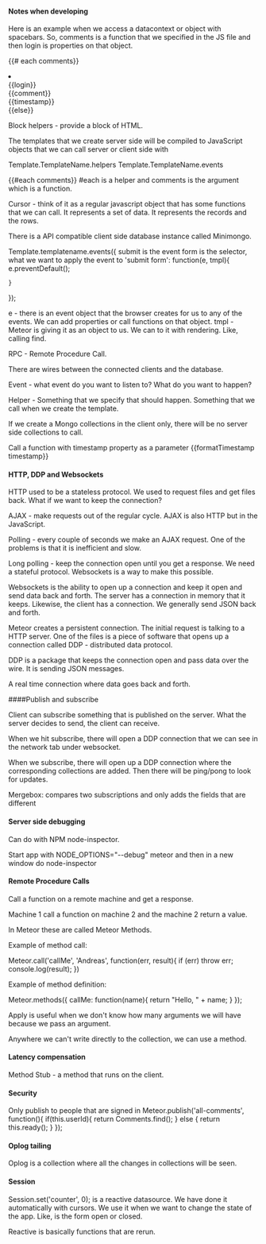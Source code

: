 #### Notes when developing

Here is an example when we access a datacontext or object with spacebars. So, comments is a function that we specified in the JS file and then login is properties on that object.

{{# each comments}}
  <li>
    <div>
      {{login}}
    </div>
    <div>
      {{comment}}
    </div>
    <div>
      {{timestamp}}
    </div>
  </li>
{{else}}

Block helpers - provide a block of HTML.

The templates that we create server side will be compiled to JavaScript objects that we can call server or client side with

Template.TemplateName.helpers
Template.TemplateName.events

{{#each comments}}
#each is a helper and comments is the argument which is a function.

Cursor - think of it as a regular javascript object that has some functions that we can call. It represents a set of data. It represents the records and the rows.

There is a API compatible client side database instance called Minimongo.

Template.templatename.events({
    submit is the event
    form is the selector, what we want to apply the event to
    'submit form': function(e, tmpl){
      e.preventDefault();



    }
});

e - there is an event object that the browser creates for us to any of the events. We can add properties or call functions on that object.
tmpl - Meteor is giving it as an object to us. We can to it with rendering. Like, calling find.

RPC - Remote Procedure Call.

There are wires between the connected clients and the database.

Event - what event do you want to listen to? What do you want to happen?

Helper - Something that we specify that should happen. Something that we call when we create the template.

If we create a Mongo collections in the client only, there will be no server side collections to call.

Call a function with timestamp property as a parameter
  {{formatTimestamp timestamp}}
#### HTTP, DDP and Websockets
HTTP used to be a stateless protocol. We used to request files and get files back. What if we want to keep the connection?

AJAX - make requests out of the regular cycle. AJAX is also HTTP but in the JavaScript.

Polling - every couple of seconds we make an AJAX request. One of the problems is that it is inefficient and slow.

Long polling - keep the connection open until you get a response. We need a stateful protocol. Websockets is a way to make this possible.

Websockets is the ability to open up a connection and keep it open and send data back and forth. The server has a connection in memory that it keeps. Likewise, the client has a connection. We generally send JSON back and forth.

Meteor creates a persistent connection. The initial request is talking to a HTTP server. One of the files is a piece of software that opens up a connection called DDP - distributed data protocol.

DDP is a package that keeps the connection open and pass data over the wire. It is sending JSON messages.

A real time connection where data goes back and forth.

####Publish and subscribe  

Client can subscribe something that is published on the server. What the server decides to send, the client can receive.

When we hit subscribe, there will open a DDP connection that we can see in the network tab under websocket.

When we subscribe, there will open up a DDP connection where the corresponding collections are added. Then there will be ping/pong to look for updates.

Mergebox: compares two subscriptions and only adds the fields that are different

#### Server side debugging

Can do with NPM node-inspector.

Start app with NODE_OPTIONS="--debug" meteor
and then in a new window do node-inspector

#### Remote Procedure Calls

Call a function on a remote machine and get a response.

Machine 1 call a function on machine 2 and the machine 2 return a value.

In Meteor these are called Meteor Methods.

Example of method call:

Meteor.call('callMe', 'Andreas', function(err, result){
  if (err) throw err;
  console.log(result);
})

Example of method definition:

Meteor.methods({
  callMe: function(name){
    return "Hello, " + name;
  }
});

Apply is useful when we don't know how many arguments we will have because we pass an argument.

Anywhere we can't write directly to the collection, we can use a method.

#### Latency compensation

Method Stub - a method that runs on the client.

#### Security

Only publish to people that are signed in
Meteor.publish('all-comments', function(){
  if(this.userId){
    return Comments.find();
  } else {
    return this.ready();
  }
});

#### Oplog tailing

Oplog is a collection where all the changes in collections will be seen.

#### Session

Session.set('counter', 0);
is a reactive datasource. We have done it automatically with cursors. We use it when we want to change the state of the app. Like, is the form open or closed.

Reactive is basically functions that are rerun.
